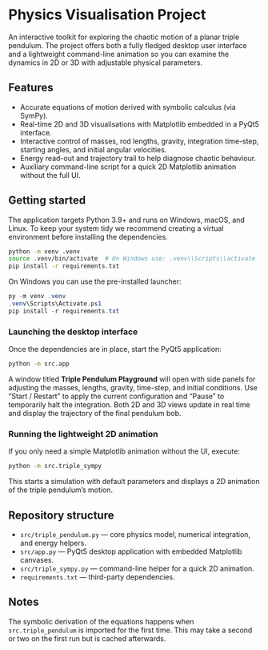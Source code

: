 # Physics Visualisation Project

An interactive toolkit for exploring the chaotic motion of a planar triple
pendulum.  The project offers both a fully fledged desktop user interface and a
lightweight command-line animation so you can examine the dynamics in 2D or 3D
with adjustable physical parameters.

## Features

- Accurate equations of motion derived with symbolic calculus (via SymPy).
- Real-time 2D and 3D visualisations with Matplotlib embedded in a PyQt5
  interface.
- Interactive control of masses, rod lengths, gravity, integration time-step,
  starting angles, and initial angular velocities.
- Energy read-out and trajectory trail to help diagnose chaotic behaviour.
- Auxiliary command-line script for a quick 2D Matplotlib animation without the
  full UI.

## Getting started

The application targets Python 3.9+ and runs on Windows, macOS, and Linux.  To
keep your system tidy we recommend creating a virtual environment before
installing the dependencies.

```bash
python -m venv .venv
source .venv/bin/activate  # On Windows use: .venv\\Scripts\\activate
pip install -r requirements.txt
```

On Windows you can use the pre-installed launcher:

```powershell
py -m venv .venv
.venv\Scripts\Activate.ps1
pip install -r requirements.txt
```

### Launching the desktop interface

Once the dependencies are in place, start the PyQt5 application:

```bash
python -m src.app
```

A window titled **Triple Pendulum Playground** will open with side panels for
adjusting the masses, lengths, gravity, time-step, and initial conditions.  Use
“Start / Restart” to apply the current configuration and “Pause” to temporarily
halt the integration.  Both 2D and 3D views update in real time and display the
trajectory of the final pendulum bob.

### Running the lightweight 2D animation

If you only need a simple Matplotlib animation without the UI, execute:

```bash
python -m src.triple_sympy
```

This starts a simulation with default parameters and displays a 2D animation of
the triple pendulum’s motion.

## Repository structure

- `src/triple_pendulum.py` — core physics model, numerical integration, and
  energy helpers.
- `src/app.py` — PyQt5 desktop application with embedded Matplotlib canvases.
- `src/triple_sympy.py` — command-line helper for a quick 2D animation.
- `requirements.txt` — third-party dependencies.

## Notes

The symbolic derivation of the equations happens when `src.triple_pendulum` is
imported for the first time.  This may take a second or two on the first run but
is cached afterwards.
